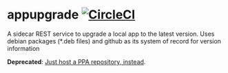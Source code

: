 # appupgrade [![CircleCI](https://circleci.com/gh/danesparza/appupgrade.svg?style=shield)](https://circleci.com/gh/danesparza/appupgrade)
A sidecar REST service to upgrade a local app to the latest version.  Uses debian packages (*.deb files) and github as its system of record for version information

**Deprecated**:  [Just host a PPA repository, instead](https://assafmo.github.io/2019/05/02/ppa-repo-hosted-on-github.html). 

